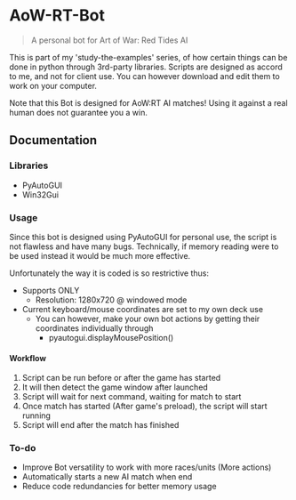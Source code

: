 # AoW-RT-Bot
> A personal bot for Art of War: Red Tides AI

This is part of my 'study-the-examples' series, of how certain things can be done in python through 3rd-party libraries. Scripts are designed as accord to me, and not for client use. You can however download and edit them to work on your computer.

Note that this Bot is designed for AoW:RT AI matches! Using it against a real human does not guarantee you a win.

## Documentation
### Libraries
- PyAutoGUI
- Win32Gui
### Usage
Since this bot is designed using PyAutoGUI for personal use, the script is not flawless and have many bugs. Technically, if memory reading were to be used instead it would be much more effective.

Unfortunately the way it is coded is so restrictive thus:
* Supports ONLY
  * Resolution: 1280x720 @ windowed mode
* Current keyboard/mouse coordinates are set to my own deck use
  * You can however, make your own bot actions by getting their coordinates individually through
    * pyautogui.displayMousePosition()


#### Workflow
1. Script can be run before or after the game has started
2. It will then detect the game window after launched
3. Script will wait for next command, waiting for match to start
4. Once match has started (After game's preload), the script will start running
5. Script will end after the match has finished

### To-do
- Improve Bot versatility to work with more races/units (More actions)
- Automatically starts a new AI match when end
- Reduce code redundancies for better memory usage
